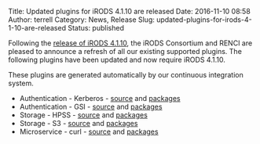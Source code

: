 Title: Updated plugins for iRODS 4.1.10 are released
Date: 2016-11-10 08:58
Author: terrell
Category: News, Release
Slug: updated-plugins-for-irods-4-1-10-are-released
Status: published

Following the [release of iRODS
4.1.10](http://irods.org/2016/11/irods-4-1-10-is-released/), the iRODS
Consortium and RENCI are pleased to announce a refresh of all our
existing supported plugins. The following plugins have been updated and
now require iRODS 4.1.10.

These plugins are generated automatically by our continuous integration
system.

-   Authentication - Kerberos -
    [source](https://github.com/irods/irods_auth_plugin_kerberos) and
    [packages](ftp://ftp.renci.org/pub/irods/plugins/irods_auth_plugin_krb/1.4/)
-   Authentication - GSI -
    [source](https://github.com/irods/irods_auth_plugin_gsi) and
    [packages](ftp://ftp.renci.org/pub/irods/plugins/irods_auth_plugin_gsi/1.4/)
-   Storage - HPSS -
    [source](https://github.com/irods/irods_resource_plugin_hpss) and
    [packages](ftp://ftp.renci.org/pub/irods/plugins/irods_resource_plugin_hpss/1.4/)
-   Storage - S3 -
    [source](https://github.com/irods/irods_resource_plugin_s3) and
    [packages](ftp://ftp.renci.org/pub/irods/plugins/irods_resource_plugin_s3/1.5/)
-   Microservice - curl -
    [source](https://github.com/irods/irods_microservice_plugins_curl)
    and
    [packages](ftp://ftp.renci.org/pub/irods/plugins/irods_microservice_plugins_curl/1.4/)

